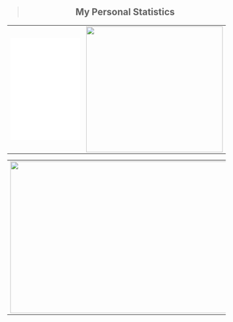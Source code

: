 

<table>
<blockquote align="center">
    <h2>My Personal Statistics</h2>
</blockquote>

<td>
<img align="right" src="/metrics.classic.svg" width="255" height="235" />
</td>
<td>
<img align="left" src="" width="315" height="290">
</td>
</table>
<table>
<td>
<img align="left" src="" width="650" height="350">
</td>
</table>


